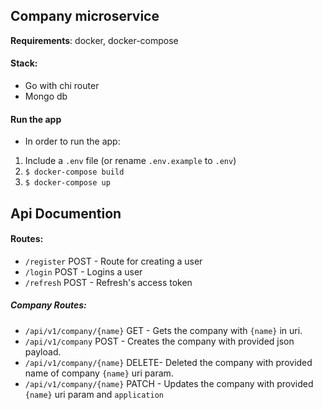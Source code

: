 ## **Company microservice**
**Requirements**: docker, docker-compose
#### **Stack**:
- Go with chi router
- Mongo db

#### Run the app
- In order to run the app:
1. Include a `.env` file (or rename `.env.example` to `.env`)
2. 	`$ docker-compose build`
3. `$ docker-compose up`

## Api Documention

#### Routes:
- `/register` POST - Route for creating a user
- `/login` POST - Logins a user
- `/refresh` POST - Refresh's access token

##### Company Routes:
- `/api/v1/company/{name}` GET - Gets the company with `{name}` in uri.
- `/api/v1/company` 		POST - Creates the company with provided json payload.
- `/api/v1/company/{name}` DELETE- Deleted the company with provided name of company `{name}` uri param.
- `/api/v1/company/{name}` PATCH - Updates the company with provided `{name}` uri param and `application`
